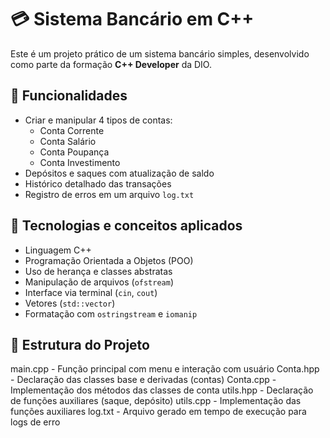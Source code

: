 # 💳 Sistema Bancário em C++

Este é um projeto prático de um sistema bancário simples, desenvolvido como parte da formação **C++ Developer** da DIO.

## 🚀 Funcionalidades

- Criar e manipular 4 tipos de contas:
  - Conta Corrente
  - Conta Salário
  - Conta Poupança
  - Conta Investimento
- Depósitos e saques com atualização de saldo
- Histórico detalhado das transações
- Registro de erros em um arquivo `log.txt`

## 📌 Tecnologias e conceitos aplicados

- Linguagem C++
- Programação Orientada a Objetos (POO)
- Uso de herança e classes abstratas
- Manipulação de arquivos (`ofstream`)
- Interface via terminal (`cin`, `cout`)
- Vetores (`std::vector`)
- Formatação com `ostringstream` e `iomanip`

## 📂 Estrutura do Projeto
main.cpp - Função principal com menu e interação com usuário
Conta.hpp - Declaração das classes base e derivadas (contas)
Conta.cpp - Implementação dos métodos das classes de conta
utils.hpp - Declaração de funções auxiliares (saque, depósito)
utils.cpp - Implementação das funções auxiliares
log.txt - Arquivo gerado em tempo de execução para logs de erro
